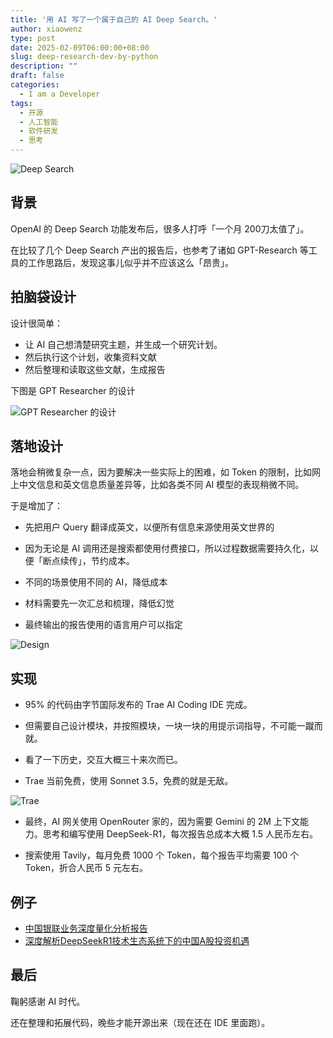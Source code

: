 ```yaml
---
title: '用 AI 写了一个属于自己的 AI Deep Search。'
author: xiaowenz
type: post
date: 2025-02-09T06:00:00+08:00
slug: deep-research-dev-by-python
description: ""
draft: false
categories:
  - I am a Developer
tags:
  - 开源
  - 人工智能
  - 软件研发
  - 思考
---
```


![Deep Search](https://cdn.sa.net/2025/02/09/u7ARWveNC89rUhF.png)

## 背景

OpenAI 的 Deep Search 功能发布后，很多人打呼「一个月 200刀太值了」。

在比较了几个 Deep Search 产出的报告后，也参考了诸如 GPT-Research 等工具的工作思路后，发现这事儿似乎并不应该这么「昂贵」。

## 拍脑袋设计

设计很简单：

- 让 AI 自己想清楚研究主题，并生成一个研究计划。
- 然后执行这个计划，收集资料文献
- 然后整理和读取这些文献，生成报告

下图是 GPT Researcher 的设计

![GPT Researcher 的设计](https://cdn.sa.net/2025/02/09/56Bu7vV8fesmg9k.png)

## 落地设计

落地会稍微复杂一点，因为要解决一些实际上的困难，如 Token 的限制，比如网上中文信息和英文信息质量差异等，比如各类不同 AI 模型的表现稍微不同。

于是增加了：

- 先把用户 Query 翻译成英文，以便所有信息来源使用英文世界的

- 因为无论是 AI 调用还是搜索都使用付费接口，所以过程数据需要持久化，以便「断点续传」，节约成本。

- 不同的场景使用不同的 AI，降低成本

- 材料需要先一次汇总和梳理，降低幻觉

- 最终输出的报告使用的语言用户可以指定

![Design](https://cdn.sa.net/2025/02/09/3UPtxEc6eDK4RvA.png)

## 实现

- 95% 的代码由字节国际发布的 Trae AI Coding IDE 完成。

- 但需要自己设计模块，并按照模块，一块一块的用提示词指导，不可能一蹴而就。

- 看了一下历史，交互大概三十来次而已。

- Trae 当前免费，使用 Sonnet 3.5，免费的就是无敌。

![Trae](https://cdn.sa.net/2025/02/09/ozENhaij7xCIZ5r.png)

- 最终，AI 网关使用 OpenRouter 家的，因为需要 Gemini 的 2M 上下文能力。思考和编写使用 DeepSeek-R1，每次报告总成本大概 1.5 人民币左右。

- 搜索使用 Tavily，每月免费 1000 个 Token，每个报告平均需要 100 个 Token，折合人民币 5 元左右。

## 例子

- [中国银联业务深度量化分析报告](/static/中国银联业务深度量化分析报告.pdf)
- [深度解析DeepSeekR1技术生态系统下的中国A股投资机遇](/static/深度解析DeepSeekR1技术生态系统下的中国A股投资机遇.pdf)

## 最后

鞠躬感谢 AI 时代。

还在整理和拓展代码，晚些才能开源出来（现在还在 IDE 里面跑）。